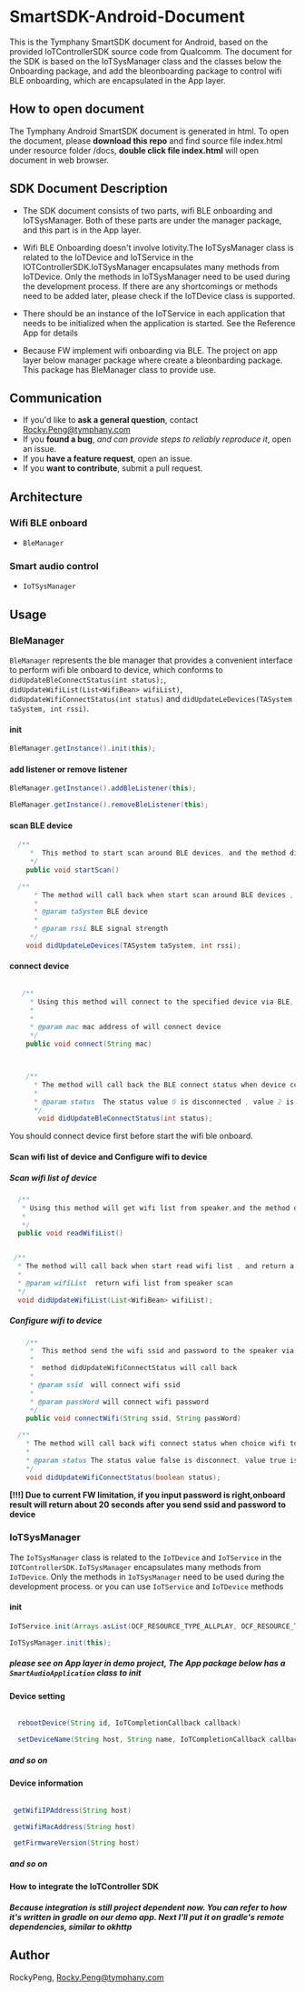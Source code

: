 # SmartSDK-Android-Document
This is the Tymphany SmartSDK document for Android, based on the provided IoTControllerSDK source code from Qualcomm. The document for the SDK is based on the IoTSysManager class and the classes below the Onboarding package, and add the bleonboarding package to control wifi BLE onboarding, which are encapsulated in the App layer. 

## How to open document
The Tymphany Android SmartSDK document is generated in html. To open the document, please **download this repo** and find source file index.html under resource folder /docs, **double click file index.html** will open document in web browser.

## SDK Document Description
* The SDK document consists of two parts, wifi BLE onboarding and IoTSysManager. Both of these parts are under the manager package, and this part is in the App layer.

* Wifi BLE Onboarding doesn't involve Iotivity.The IoTSysManager class is related to the IoTDevice and IoTService in the IOTControllerSDK.IoTSysManager encapsulates many methods from IoTDevice. Only the methods in IoTSysManager need to be used during the development process. If there are any shortcomings or methods need to be added later, please check if the IoTDevice class is supported.

* There should be an instance of the IoTService in each application that needs to be initialized when the application is started. See the Reference App for details

* Because FW implement wifi onboarding via BLE. The project on app layer below manager package where create a bleonbarding package. This package has BleManager class to provide use.


## Communication

- If you'd like to **ask a general question**, contact Rocky.Peng@tymphany.com
- If you **found a bug**, _and can provide steps to reliably reproduce it_, open an issue.
- If you **have a feature request**, open an issue.
- If you **want to contribute**, submit a pull request.


## Architecture

### Wifi BLE onboard

- `BleManager`

### Smart audio control

* `IoTSysManager`
  
## Usage

### BleManager

`BleManager` represents the ble manager that provides a convenient interface to perform wifi ble onboard to device, which conforms to `didUpdateBleConnectStatus(int status);`, `didUpdateWifiList(List<WifiBean> wifiList)`, `didUpdateWifiConnectStatus(int status)` and `didUpdateLeDevices(TASystem taSystem, int rssi)`.

#### init

```java
BleManager.getInstance().init(this);
```

#### add listener or remove listener

```java
BleManager.getInstance().addBleListener(this);

BleManager.getInstance().removeBleListener(this);
```

#### scan BLE device 
```java
  /**
     *  This method to start scan around BLE devices, and the method didUpdateLeDevices will call back
     */
    public void startScan()

  /**
      * The method will call back when start scan around BLE devices , and return BLE device
      *
      * @param taSystem BLE device
      *
      * @param rssi BLE signal strength
     */
    void didUpdateLeDevices(TASystem taSystem, int rssi);
```

#### connect device
```java

   /**
     * Using this method will connect to the specified device via BLE, and the method didUpdateBleConnectStatus will call back
     *
     *
     * @param mac mac address of will connect device
     */
    public void connect(String mac)



    /**
      * The method will call back the BLE connect status when device connected or disconnected
      *
      * @param status  The status value 0 is disconnected , value 2 is connected
      */
       void didUpdateBleConnectStatus(int status);


```


You should connect device first before start the wifi ble onboard.

####  Scan wifi list of device and Configure wifi to device

##### Scan wifi list of device

```java
  /**
   * Using this method will get wifi list from speaker,and the method didUpdateWifiList will call back
   *
   */
  public void readWifiList()


 /**
  * The method will call back when start read wifi list , and return a wifi list
  *
  * @param wifiList  return wifi list from speaker scan
  */
  void didUpdateWifiList(List<WifiBean> wifiList);    
```

##### Configure wifi to device

```java
    /**
     *  This method send the wifi ssid and password to the speaker via BLE , when the speaker connect this wifi or not connect, the
     *
     *  method didUpdateWifiConnectStatus will call back
     *
     * @param ssid  will connect wifi ssid
     *
     * @param passWord will connect wifi password
     */
    public void connectWifi(String ssid, String passWord)

  /**
    * The method will call back wifi connect status when choice wifi to connect
    *
    * @param status The status value false is disconnect, value true is connected
    */
    void didUpdateWifiConnectStatus(boolean status);    
```
**[!!!] Due to current FW limitation, if you input password is right,onboard result will return about 20 seconds after you send ssid and password to device**

### IoTSysManager

The `IoTSysManager` class is related to the `IoTDevice` and `IoTService` in the `IOTControllerSDK.IoTSysManager` encapsulates many methods from `IoTDevice`. Only the methods in `IoTSysManager` need to be used during the development process. or you can use `IoTService` and `IoTDevice` methods

#### init

```java
IoTService.init(Arrays.asList(OCF_RESOURCE_TYPE_ALLPLAY, OCF_RESOURCE_TYPE_IOTSYS), IoTDiscovery.getInstance());

IoTSysManager.init(this);
```
##### please see on App layer in demo project, The App package below has a `SmartAudioApplication` class to init 

#### Device setting
```java

  rebootDevice(String id, IoTCompletionCallback callback)

  setDeviceName(String host, String name, IoTCompletionCallback callback)

```
##### and so on
 
#### Device information

```java

 getWifiIPAddress(String host)

 getWifiMacAddress(String host)

 getFirmwareVersion(String host)

```
##### and so on

#### How to integrate the IoTController SDK
##### Because integration is still project dependent now. You can refer to how it's written in gradle on our demo app. Next I'll put it on gradle's remote dependencies, similar to okhttp 


## Author

RockyPeng, Rocky.Peng@tymphany.com



